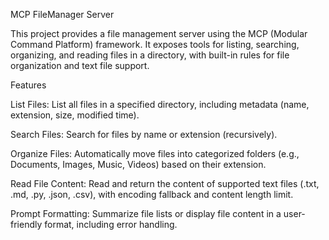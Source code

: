 MCP FileManager Server

This project provides a file management server using the MCP (Modular Command Platform) framework. It exposes tools for listing, searching, organizing, and reading files in a directory, with built-in rules for file organization and text file support.

Features





List Files: List all files in a specified directory, including metadata (name, extension, size, modified time).



Search Files: Search for files by name or extension (recursively).



Organize Files: Automatically move files into categorized folders (e.g., Documents, Images, Music, Videos) based on their extension.



Read File Content: Read and return the content of supported text files (.txt, .md, .py, .json, .csv), with encoding fallback and content length limit.



Prompt Formatting: Summarize file lists or display file content in a user-friendly format, including error handling.
